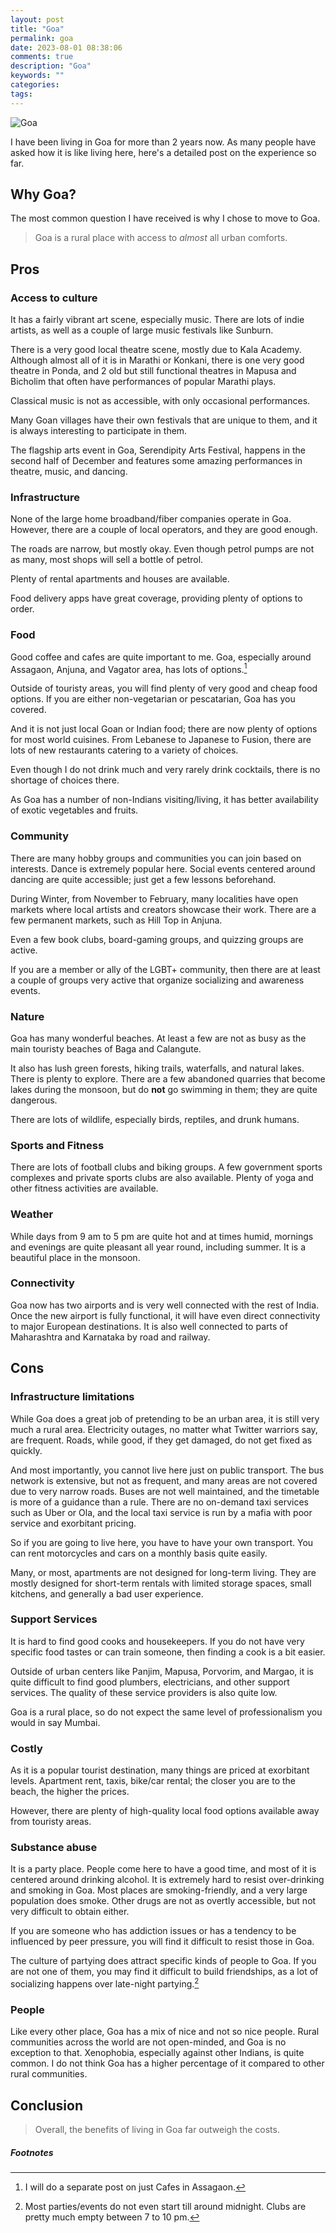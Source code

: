 ```yaml
---
layout: post
title: "Goa"
permalink: goa
date: 2023-08-01 08:38:06
comments: true
description: "Goa"
keywords: ""
categories:
tags:
---
```


![Goa](/images/goa-sunset-2.jpg)

I have been living in Goa for more than 2 years now. As many people have asked how it is like living here, here's a detailed post on the experience so far.

## Why Goa?

The most common question I have received is why I chose to move to Goa.

> Goa is a rural place with access to _almost_ all urban comforts.

## Pros

### Access to culture

It has a fairly vibrant art scene, especially music. There are lots of indie artists, as well as a couple of large music festivals like Sunburn.

There is a very good local theatre scene, mostly due to Kala Academy. Although almost all of it is in Marathi or Konkani, there is one very good theatre in Ponda, and 2 old but still functional theatres in Mapusa and Bicholim that often have performances of popular Marathi plays.

Classical music is not as accessible, with only occasional performances.

Many Goan villages have their own festivals that are unique to them, and it is always interesting to participate in them.

The flagship arts event in Goa, Serendipity Arts Festival, happens in the second half of December and features some amazing performances in theatre, music, and dancing.

### Infrastructure

None of the large home broadband/fiber companies operate in Goa. However, there are a couple of local operators, and they are good enough.

The roads are narrow, but mostly okay. Even though petrol pumps are not as many, most shops will sell a bottle of petrol.

Plenty of rental apartments and houses are available.

Food delivery apps have great coverage, providing plenty of options to order.

### Food

Good coffee and cafes are quite important to me. Goa, especially around Assagaon, Anjuna, and Vagator area, has lots of options.[^1]

Outside of touristy areas, you will find plenty of very good and cheap food options. If you are either non-vegetarian or pescatarian, Goa has you covered.

And it is not just local Goan or Indian food; there are now plenty of options for most world cuisines. From Lebanese to Japanese to Fusion, there are lots of new restaurants catering to a variety of choices.

Even though I do not drink much and very rarely drink cocktails, there is no shortage of choices there.

As Goa has a number of non-Indians visiting/living, it has better availability of exotic vegetables and fruits.

### Community

There are many hobby groups and communities you can join based on interests. Dance is extremely popular here. Social events centered around dancing are quite accessible; just get a few lessons beforehand.

During Winter, from November to February, many localities have open markets where local artists and creators showcase their work. There are a few permanent markets, such as Hill Top in Anjuna.

Even a few book clubs, board-gaming groups, and quizzing groups are active.

If you are a member or ally of the LGBT+ community, then there are at least a couple of groups very active that organize socializing and awareness events.

### Nature

Goa has many wonderful beaches. At least a few are not as busy as the main touristy beaches of Baga and Calangute.

It also has lush green forests, hiking trails, waterfalls, and natural lakes. There is plenty to explore. There are a few abandoned quarries that become lakes during the monsoon, but do __not__ go swimming in them; they are quite dangerous.

There are lots of wildlife, especially birds, reptiles, and drunk humans.

### Sports and Fitness

There are lots of football clubs and biking groups. A few government sports complexes and private sports clubs are also available. Plenty of yoga and other fitness activities are available.

### Weather

While days from 9 am to 5 pm are quite hot and at times humid, mornings and evenings are quite pleasant all year round, including summer. It is a beautiful place in the monsoon.

### Connectivity

Goa now has two airports and is very well connected with the rest of India. Once the new airport is fully functional, it will have even direct connectivity to major European destinations. It is also well connected to parts of Maharashtra and Karnataka by road and railway.

## Cons

### Infrastructure limitations

While Goa does a great job of pretending to be an urban area, it is still very much a rural area.
Electricity outages, no matter what Twitter warriors say, are frequent.
Roads, while good, if they get damaged, do not get fixed as quickly.

And most importantly, you cannot live here just on public transport. The bus network is extensive, but not as frequent, and many areas are not covered due to very narrow roads. Buses are not well maintained, and the timetable is more of a guidance than a rule. There are no on-demand taxi services such as Uber or Ola, and the local taxi service is run by a mafia with poor service and exorbitant pricing.

So if you are going to live here, you have to have your own transport. You can rent motorcycles and cars on a monthly basis quite easily.

Many, or most, apartments are not designed for long-term living. They are mostly designed for short-term rentals with limited storage spaces, small kitchens, and generally a bad user experience.

### Support Services

It is hard to find good cooks and housekeepers. If you do not have very specific food tastes or can train someone, then finding a cook is a bit easier.

Outside of urban centers like Panjim, Mapusa, Porvorim, and Margao, it is quite difficult to find good plumbers, electricians, and other support services. The quality of these service providers is also quite low.

Goa is a rural place, so do not expect the same level of professionalism you would in say Mumbai.

### Costly

As it is a popular tourist destination, many things are priced at exorbitant levels. Apartment rent, taxis, bike/car rental; the closer you are to the beach, the higher the prices.

However, there are plenty of high-quality local food options available away from touristy areas.

### Substance abuse

It is a party place. People come here to have a good time, and most of it is centered around drinking alcohol. It is extremely hard to resist over-drinking and smoking in Goa. Most places are smoking-friendly, and a very large population does smoke. Other drugs are not as overtly accessible, but not very difficult to obtain either.

If you are someone who has addiction issues or has a tendency to be influenced by peer pressure, you will find it difficult to resist those in Goa.

The culture of partying does attract specific kinds of people to Goa. If you are not one of them, you may find it difficult to build friendships, as a lot of socializing happens over late-night partying.[^2]

### People

Like every other place, Goa has a mix of nice and not so nice people. Rural communities across the world are not open-minded, and Goa is no exception to that. Xenophobia, especially against other Indians, is quite common. I do not think Goa has a higher percentage of it compared to other rural communities.

## Conclusion

>Overall, the benefits of living in Goa far outweigh the costs.

##### Footnotes

[^1]: I will do a separate post on just Cafes in Assagaon.
[^2]: Most parties/events do not even start till around midnight. Clubs are pretty much empty between 7 to 10 pm.
